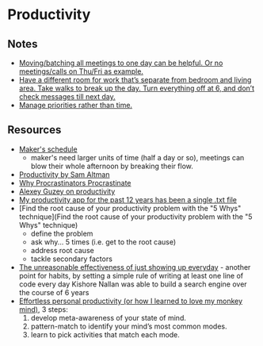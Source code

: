 # Productivity

## Notes

- [Moving/batching all meetings to one day can be helpful. Or no meetings/calls on Thu/Fri as example.](https://twitter.com/coreyhainesco/status/1387557466179653632)
- [Have a different room for work that’s separate from bedroom and living area. Take walks to break up the day. Turn everything off at 6, and don’t check messages till next day.](https://twitter.com/herrmanndigital/status/1387773860636995592)
- [Manage priorities rather than time.](https://twitter.com/MikeyFox/status/1387699937954119683)

## Resources

- [Maker's schedule](http://www.paulgraham.com/makersschedule.html)
  - maker's need larger units of time (half a day or so), meetings can blow their whole afternoon by breaking their flow.
- [Productivity by Sam Altman](https://blog.samaltman.com/productivity)
- [Why Procrastinators Procrastinate](https://waitbutwhy.com/2013/10/why-procrastinators-procrastinate.html)
- [Alexey Guzey on productivity](https://guzey.com/productivity/)
- [My productivity app for the past 12 years has been a single .txt file](https://news.ycombinator.com/item?id=22276184)
- [Find the root cause of your productivity problem with the "5 Whys" technique](Find the root cause of your productivity problem with the "5 Whys" technique)
  - define the problem
  - ask why... 5 times (i.e. get to the root cause)
  - address root cause
  - tackle secondary factors
- [The unreasonable effectiveness of just showing up everyday](https://typesense.org/blog/the-unreasonable-effectiveness-of-just-showing-up-everyday/) - another point for habits,
  by setting a simple rule of writing at least one line of code every day Kishore Nallan was able to build a search engine over the course of 6 years
- [Effortless personal productivity (or how I learned to love my monkey mind)](https://jakobgreenfeld.com/personal-productivity), 3 steps:
  1. develop meta-awareness of your state of mind.
  2. pattern-match to identify your mind’s most common modes.
  3. learn to pick activities that match each mode.

